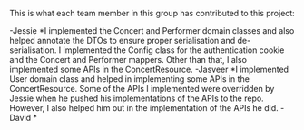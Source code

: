 This is what each team member in this group has contributed to this project:

-Jessie
*I implemented the Concert and Performer domain classes and also helped annotate the DTOs to ensure proper serialisation and de-serialisation. 
 I implemented the Config class for the authentication cookie and the Concert and Performer mappers. Other than that, I also implemented some APIs in the ConcertResource. 
-Jasveer
*I implemented User domain class and helped in implementing some APIs in the ConcertResource. Some of the APIs I implemented were overridden by Jessie 
 when he pushed his implementations of the APIs to the repo. However, I also helped him out in the implementation of the APIs he did.
-David
*